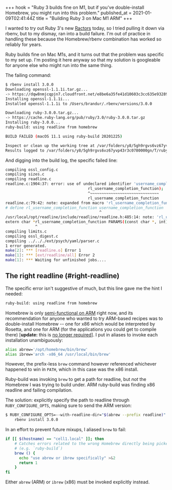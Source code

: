 +++
hook = "Ruby 3 builds fine on M1, but if you've double-install Homebrew, you might run into this problem."
published_at = 2021-01-09T02:41:44Z
title = "Building Ruby 3 on Mac M1 ARM"
+++

I wanted to try out Ruby 3's new [Ractors](https://github.com/ruby/ruby/blob/master/doc/ractor.md) today, so I tried pulling it down via rbenv, but to my dismay, ran into a build failure. I'm out of practice in handling these because the Homebrew/rbenv combination has worked so reliably for years.

Ruby builds fine on Mac M1s, and it turns out that the problem was specific to my set up. I'm posting it here anyway so that my solution is googleable for anyone else who might run into the same thing.

The failing command:

``` bash
$ rbenv install 3.0.0
Downloading openssl-1.1.1i.tar.gz...
-> https://dqw8nmjcqpjn7.cloudfront.net/e8be6a35fe41d10603c3cc635e93289ed00bf34b79671a3a4de64fcee00d5242
Installing openssl-1.1.1i...
Installed openssl-1.1.1i to /Users/brandur/.rbenv/versions/3.0.0

Downloading ruby-3.0.0.tar.gz...
-> https://cache.ruby-lang.org/pub/ruby/3.0/ruby-3.0.0.tar.gz
Installing ruby-3.0.0...
ruby-build: using readline from homebrew

BUILD FAILED (macOS 11.1 using ruby-build 20201225)

Inspect or clean up the working tree at /var/folders/y8/5gh9rgvs6vz67yvp43r3c0780000gn/T/ruby-build.20210108170342.44199.54sj1p
Results logged to /var/folders/y8/5gh9rgvs6vz67yvp43r3c0780000gn/T/ruby-build.20210108170342.44199.log
```

And digging into the build log, the specific failed line:

``` bash
compiling ossl_config.c
compiling sizes.c
compiling readline.c
readline.c:1904:37: error: use of undeclared identifier 'username_completion_function'; did you mean 'rl_username_completion_function'?
                                    rl_username_completion_function);
                                    ^~~~~~~~~~~~~~~~~~~~~~~~~~~~~~~
                                    rl_username_completion_function
readline.c:79:42: note: expanded from macro 'rl_username_completion_function'
# define rl_username_completion_function username_completion_function
                                         ^
/usr/local/opt/readline/include/readline/readline.h:485:14: note: 'rl_username_completion_function' declared here
extern char *rl_username_completion_function PARAMS((const char *, int));
             ^
compiling limits.c
compiling ossl_digest.c
compiling ../.././ext/psych/yaml/parser.c
1 error generated.
make[2]: *** [readline.o] Error 1
make[1]: *** [ext/readline/all] Error 2
make[1]: *** Waiting for unfinished jobs....
```

## The right readline (#right-readline)

The specific error isn't suggestive of much, but this line gave me the hint I needed:

``` bash
ruby-build: using readline from homebrew
```

Homebrew is only [semi-functional on ARM](https://github.com/Homebrew/brew/issues/7857) right now, and its recommendation for anyone who wanted to try ARM-based recipes was to double-install Homebrew -- one for x86 which would be interpreted by Rosetta, and one for ARM (for the applications you could get to compile there) [**update:** this is [no longer required](/fragments/homebrew-m1)]. I put in aliases to invoke each installation unambiguously:

``` bash
alias abrew='/opt/homebrew/bin/brew'
alias ibrew='arch -x86_64 /usr/local/bin/brew'
```

However, the prefix-less `brew` command however referenced whichever happened to win in `PATH`, which in this case was the x86 install.

Ruby-build was invoking `brew` to get a path for readline, but _not_ the Homebrew I was trying to build under. ARM ruby-build was finding x86 readline and failing compilation.

The solution: explicitly specify the path to readline through `RUBY_CONFIGURE_OPTS`, making sure to send the ARM version:

``` bash
$ RUBY_CONFIGURE_OPTS=--with-readline-dir="$(abrew --prefix readline)" \
    rbenv install 3.0.0
```

In an effort to prevent future mixups, I aliased `brew` to fail:

``` bash
if [[ $(hostname) == "cell1.local" ]]; then
    # Catches errors related to the wrong Homebrew directly being picked up
    # (e.g. `ruby-build`)
    brew () {
      echo "use abrew or ibrew specifically" >&2
      return 1
    }
fi
```

Either `abrew` (ARM) or `ibrew` (x86) must be invoked explicitly instead.
